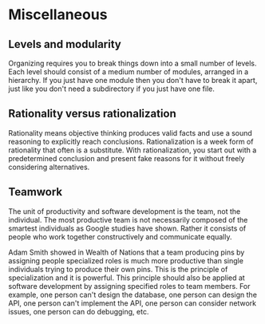 # Miscellaneous

## Levels and modularity

Organizing requires you to break things down into a small number of levels. Each level should
consist of a medium number of modules, arranged in a hierarchy. If you just have one module then you
don't have to break it apart, just like you don't need a subdirectory if you just have one file.

## Rationality versus rationalization

Rationality means objective thinking produces valid facts and use a sound reasoning to explicitly
reach conclusions. Rationalization is a week form of rationality that often is a substitute. With
rationalization, you start out with a predetermined conclusion and present fake reasons for it
without freely considering alternatives.

## Teamwork

The unit of productivity and software development is the team, not the individual. The most
productive team is not necessarily composed of the smartest individuals as Google studies have
shown. Rather it consists of people who work together constructively and communicate equally.

Adam Smith showed in Wealth of Nations that a team producing pins by assigning people specialized
roles is much more productive than single individuals trying to produce their own pins. This is the
principle of specialization and it is powerful. This principle should also be applied at software
development by assigning specified roles to team members. For example, one person can't design the
database, one person can design the API, one person can't implement the API, one person can consider
network issues, one person can do debugging, etc.
